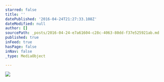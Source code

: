 ```yaml
---
starred: false
title: ''
datePublished: '2016-04-24T21:27:33.108Z'
dateModified: null
author: []
sourcePath: _posts/2016-04-24-e7a61604-c28c-4063-80dd-f37e525921ab.md
published: true
inFeed: true
hasPage: false
inNav: false
_type: MediaObject

---
```

![](https://the-grid-user-content.s3-us-west-2.amazonaws.com/41288d24-eb26-4a18-9ddb-dbc9576b831b.jpg)